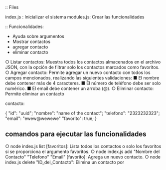 :: Files

index.js : Inicializar el sistema
modules.js: Crear las funcionalidades

:: Funcionalidades:

- Ayuda sobre argumentos
- Mostrar contactos
- agregar contacto
- eliminar contacto

○ Listar contactos: Muestra todos los contactos almacenados en el archivo JSON, con la opción de filtrar solo los contactos marcados como favoritos.
○ Agregar contacto: Permite agregar un nuevo contacto con todos los campos mencionados, realizando las siguientes validaciones:
    ■ El nombre debe contener más de 4 caracteres.
    ■ El número de teléfono debe ser solo numérico.
    ■ El email debe contener un arroba (@).
○ Eliminar contacto: Permite eliminar un contacto

contacto:

{
    "id": "uuid";
    "nombre": "name of the contact";
    "telefono": "2323232323";
    "email": "ewew@wewewe"
    "favorito": true;
}

## comandos para ejecutar las funcionalidades

○ node index.js list [favoritos]: Lista todos los contactos o solo los favoritos si se proporciona el argumento favoritos.
○ node index.js add "Nombre del Contacto" "Telefono" "Email" [favorito]: Agrega un nuevo contacto.
○ node index.js delete "ID_del_Contacto": Elimina un contacto por 

